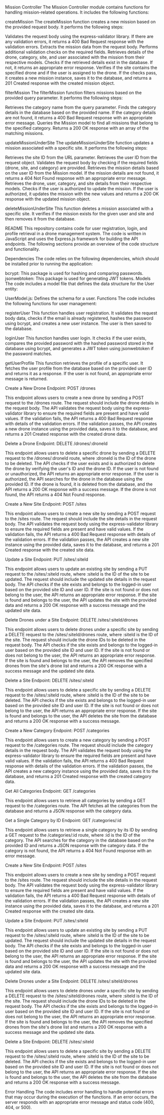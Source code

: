 Mission Controller
The Mission Controller module contains functions for handling mission-related operations. It includes the following functions:

createMission
The createMission function creates a new mission based on the provided request body. It performs the following steps:

Validates the request body using the express-validator library.
If there are any validation errors, it returns a 400 Bad Request response with the validation errors.
Extracts the mission data from the request body.
Performs additional validation checks on the required fields.
Retrieves details of the drone, category, site, and user associated with the mission from their respective models.
Checks if the retrieved details exist in the database. If not, it returns an appropriate error response.
Verifies if the site contains the specified drone and if the user is assigned to the drone.
If the checks pass, it creates a new mission instance, saves it to the database, and returns a 201 Created response with the created mission object.

filterMission
The filterMission function filters missions based on the provided query parameter. It performs the following steps:

Retrieves the category name from the query parameter.
Finds the category details in the database based on the provided name.
If the category details are not found, it returns a 400 Bad Request response with an appropriate error message.
Queries the Mission model to find all missions that belong to the specified category.
Returns a 200 OK response with an array of the matching missions.

updateMissionUnderSite
The updateMissionUnderSite function updates a mission associated with a specific site. It performs the following steps:

Retrieves the site ID from the URL parameter.
Retrieves the user ID from the request object.
Validates the request body by checking if the required fields (drone, site, and category) are provided.
Retrieves the mission details based on the user ID from the Mission model.
If the mission details are not found, it returns a 404 Not Found response with an appropriate error message.
Retrieves the drone, user, category, and site details from their respective models.
Checks if the user is authorized to update the mission.
If the user is authorized, it updates the mission with the new values and returns a 200 OK response with the updated mission object.

deleteMissionUnderSite
This function deletes a mission associated with a specific site. It verifies if the mission exists for the given user and site and then removes it from the database.

README
This repository contains code for user registration, login, and profile retrieval in a drone management system. The code is written in JavaScript and uses the Express.js framework for building the API endpoints. The following sections provide an overview of the code structure and functionality.

Dependencies
The code relies on the following dependencies, which should be installed prior to running the application:

bcrypt: This package is used for hashing and comparing passwords.
jsonwebtoken: This package is used for generating JWT tokens.
Models
The code includes a model file that defines the data structure for the User entity:

UserModel.js: Defines the schema for a user.
Functions
The code includes the following functions for user management:

registerUser
This function handles user registration. It validates the request body data, checks if the email is already registered, hashes the password using bcrypt, and creates a new user instance. The user is then saved to the database.

loginUser
This function handles user login. It checks if the user exists, compares the provided password with the hashed password stored in the database using bcrypt, and generates a JWT token using jsonwebtoken if the password matches.

getUserProfile
This function retrieves the profile of a specific user. It fetches the user profile from the database based on the provided user ID and returns it as a response. If the user is not found, an appropriate error message is returned.


Create a New Drone
Endpoint: POST /drones

This endpoint allows users to create a new drone by sending a POST request to the /drones route. The request should include the drone details in the request body. The API validates the request body using the express-validator library to ensure the required fields are present and have valid values. If the validation fails, the API returns a 400 Bad Request response with details of the validation errors. If the validation passes, the API creates a new drone instance using the provided data, saves it to the database, and returns a 201 Created response with the created drone data.

Delete a Drone
Endpoint: DELETE /drones/:droneId

This endpoint allows users to delete a specific drone by sending a DELETE request to the /drones/:droneId route, where :droneId is the ID of the drone to be deleted. The API checks if the user exists and is authorized to delete the drone by verifying the user's ID and the drone ID. If the user is not found or unauthorized, the API returns an appropriate error response. If the user is authorized, the API searches for the drone in the database using the provided ID. If the drone is found, it is deleted from the database, and the API returns a 200 OK response with a success message. If the drone is not found, the API returns a 404 Not Found response.


Create a New Site
Endpoint: POST /sites

This endpoint allows users to create a new site by sending a POST request to the /sites route. The request should include the site details in the request body. The API validates the request body using the express-validator library to ensure the required fields are present and have valid values. If the validation fails, the API returns a 400 Bad Request response with details of the validation errors. If the validation passes, the API creates a new site instance using the provided data, saves it to the database, and returns a 201 Created response with the created site data.

Update a Site
Endpoint: PUT /sites/:siteId

This endpoint allows users to update an existing site by sending a PUT request to the /sites/:siteId route, where :siteId is the ID of the site to be updated. The request should include the updated site details in the request body. The API checks if the site exists and belongs to the logged-in user based on the provided site ID and user ID. If the site is not found or does not belong to the user, the API returns an appropriate error response. If the site is found and belongs to the user, the API updates the site with the provided data and returns a 200 OK response with a success message and the updated site data.

Delete Drones under a Site
Endpoint: DELETE /sites/:siteId/drones

This endpoint allows users to delete drones under a specific site by sending a DELETE request to the /sites/:siteId/drones route, where :siteId is the ID of the site. The request should include the drone IDs to be deleted in the request body. The API checks if the site exists and belongs to the logged-in user based on the provided site ID and user ID. If the site is not found or does not belong to the user, the API returns an appropriate error response. If the site is found and belongs to the user, the API removes the specified drones from the site's drone list and returns a 200 OK response with a success message and the updated site data.

Delete a Site
Endpoint: DELETE /sites/:siteId

This endpoint allows users to delete a specific site by sending a DELETE request to the /sites/:siteId route, where :siteId is the ID of the site to be deleted. The API checks if the site exists and belongs to the logged-in user based on the provided site ID and user ID. If the site is not found or does not belong to the user, the API returns an appropriate error response. If the site is found and belongs to the user, the API deletes the site from the database and returns a 200 OK response with a success message.

Create a New Category
Endpoint: POST /categories

This endpoint allows users to create a new category by sending a POST request to the /categories route. The request should include the category details in the request body. The API validates the request body using the express-validator library to ensure the required fields are present and have valid values. If the validation fails, the API returns a 400 Bad Request response with details of the validation errors. If the validation passes, the API creates a new category instance using the provided data, saves it to the database, and returns a 201 Created response with the created category data.

Get All Categories
Endpoint: GET /categories

This endpoint allows users to retrieve all categories by sending a GET request to the /categories route. The API fetches all the categories from the database and returns a JSON response with the category data.

Get a Single Category by ID
Endpoint: GET /categories/:id

This endpoint allows users to retrieve a single category by its ID by sending a GET request to the /categories/:id route, where :id is the ID of the category. The API searches for the category in the database based on the provided ID and returns a JSON response with the category data. If the category is not found, the API returns a 404 Not Found response with an error message.



Create a New Site
Endpoint: POST /sites

This endpoint allows users to create a new site by sending a POST request to the /sites route. The request should include the site details in the request body. The API validates the request body using the express-validator library to ensure the required fields are present and have valid values. If the validation fails, the API returns a 400 Bad Request response with details of the validation errors. If the validation passes, the API creates a new site instance using the provided data, saves it to the database, and returns a 201 Created response with the created site data.

Update a Site
Endpoint: PUT /sites/:siteId

This endpoint allows users to update an existing site by sending a PUT request to the /sites/:siteId route, where :siteId is the ID of the site to be updated. The request should include the updated site details in the request body. The API checks if the site exists and belongs to the logged-in user based on the provided site ID and user ID. If the site is not found or does not belong to the user, the API returns an appropriate error response. If the site is found and belongs to the user, the API updates the site with the provided data and returns a 200 OK response with a success message and the updated site data.

Delete Drones under a Site
Endpoint: DELETE /sites/:siteId/drones

This endpoint allows users to delete drones under a specific site by sending a DELETE request to the /sites/:siteId/drones route, where :siteId is the ID of the site. The request should include the drone IDs to be deleted in the request body. The API checks if the site exists and belongs to the logged-in user based on the provided site ID and user ID. If the site is not found or does not belong to the user, the API returns an appropriate error response. If the site is found and belongs to the user, the API removes the specified drones from the site's drone list and returns a 200 OK response with a success message and the updated site data.

Delete a Site
Endpoint: DELETE /sites/:siteId

This endpoint allows users to delete a specific site by sending a DELETE request to the /sites/:siteId route, where :siteId is the ID of the site to be deleted. The API checks if the site exists and belongs to the logged-in user based on the provided site ID and user ID. If the site is not found or does not belong to the user, the API returns an appropriate error response. If the site is found and belongs to the user, the API deletes the site from the database and returns a 200 OK response with a success message.


Error Handling
The code includes error handling to handle potential errors that may occur during the execution of the functions. If an error occurs, the server responds with an appropriate error message and status code (400, 404, or 500).







